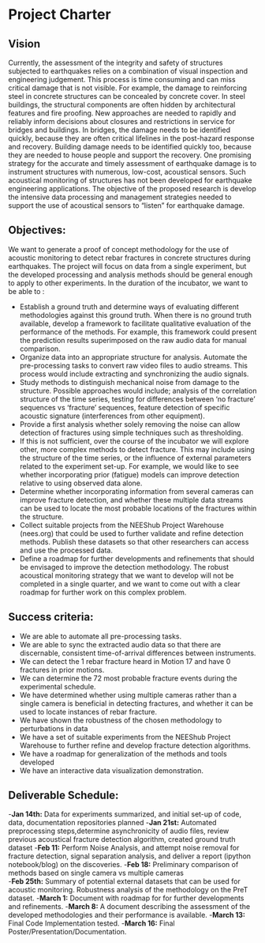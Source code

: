 # Project Charter
## Vision
Currently, the assessment of the integrity and safety of structures subjected to earthquakes relies on a combination of visual inspection and engineering judgement. This process is time consuming and can miss critical damage that is not visible. For example, the damage to reinforcing steel in concrete structures can be concealed by concrete cover. In steel buildings, the structural components are often hidden by architectural features and fire proofing.
New approaches are needed to rapidly and reliably inform decisions about closures and restrictions in service for bridges and buildings. In bridges, the damage needs to be identified quickly, because they are often critical lifelines in the post-hazard response and recovery. Building damage needs to be identified quickly too, because they are needed to house people and support the recovery.
One promising strategy for the accurate and timely assessment of earthquake damage is to instrument structures with numerous, low-cost, acoustical sensors. Such acoustical monitoring of structures has not been developed for earthquake engineering applications. The objective of the proposed research is develop the intensive data processing and management strategies needed to support the use of acoustical sensors to “listen” for earthquake damage.

## Objectives:
We want to generate a proof of concept methodology for the use of acoustic monitoring to detect rebar fractures in concrete structures during earthquakes. The project will focus on data from a single experiment, but the developed processing and analysis methods should be general enough to apply to other experiments.
In the duration of the incubator, we want to be able to :
* Establish a ground truth and determine ways of evaluating different methodologies against this ground truth. When there is no ground truth available, develop a framework to facilitate qualitative evaluation of the performance of the methods. For example, this framework could present the prediction results superimposed on the raw audio data for manual comparison.
* Organize data into an appropriate structure for analysis. Automate the pre-processing tasks to convert raw video files to audio streams. This process would include extracting and synchronizing the audio signals.
* Study methods to distinguish mechanical noise from damage to the structure. Possible approaches would include; analysis of the correlation structure of the time series, testing for differences between ‘no fracture’ sequences vs ‘fracture’ sequences, feature detection of specific acoustic signature (interferences from other equipment).
* Provide a first analysis whether solely removing the noise can allow detection of fractures using simple techniques such as thresholding. 
* If this is not sufficient, over the course of the incubator we will explore other, more complex methods to detect fracture. This may include using the structure of the time series, or the influence of external parameters related to the experiment set-up. For example, we would like to see whether incorporating prior (fatigue) models can improve detection relative to using observed data alone.
* Determine whether incorporating information from several cameras can improve fracture detection, and whether these multiple data streams can be used to locate the most probable locations of the fractures within the structure.    
* Collect suitable projects from the NEEShub Project Warehouse (nees.org) that could be used to further validate and refine detection methods. Publish these datasets so that other researchers can access and use the processed data.
* Define a roadmap for further developments and refinements that should be envisaged to improve the detection methodology. The robust acoustical monitoring strategy that we want to develop will not be completed in a single quarter, and we want to come out with a clear roadmap for further work on this complex problem.

## Success criteria:
* We are able to automate all pre-processing tasks.
* We are able to sync the extracted audio data so that there are discernable, consistent time-of-arrival differences between instruments.
* We can detect the 1 rebar fracture heard in Motion 17 and have 0 fractures in prior motions. 
* We can determine the 72 most probable fracture events during the experimental schedule.
* We have determined whether using multiple cameras rather than a single camera is beneficial in detecting fractures, and whether it can be used to locate instances of rebar fracture.
* We have shown the robustness of the chosen methodology to perturbations in data
* We have a set of suitable experiments from the NEEShub Project Warehouse to further refine and develop fracture detection algorithms.
* We have a roadmap for generalization of the methods and tools developed
* We have an interactive data visualization demonstration.

## Deliverable Schedule:
-**Jan 14th:** Data for experiments summarized, and initial set-up of code, data, documentation  repositories planned
-**Jan 21st:** Automated preprocessing steps,determine asynchronicity of audio files, review previous acoustical fracture detection algorithm, created ground truth dataset
-**Feb  11:** Perform Noise Analysis, and attempt noise removal for fracture detection, signal separation analysis, and deliver a report (ipython notebook/blog) on the discoveries.
-**Feb 18:** Preliminary comparison of methods based on single camera vs multiple cameras          
-**Feb 25th:** Summary of potential external datasets that can be used for acoustic monitoring. Robustness analysis of the methodology on the PreT dataset.
-**March 1:** Document with roadmap for for further developments and refinements.
-**March 8:** A document describing the assessment of the developed methodologies and their performance is available.
-**March 13:** Final Code Implementation tested.
-**March 16:** Final Poster/Presentation/Documentation.
